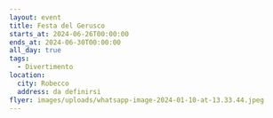 ```yaml
---
layout: event
title: Festa del Gerusco
starts_at: 2024-06-26T00:00:00
ends_at: 2024-06-30T00:00:00
all_day: true
tags:
  - Divertimento
location:
  city: Robecco
  address: da definirsi
flyer: images/uploads/whatsapp-image-2024-01-10-at-13.33.44.jpeg
---
```

